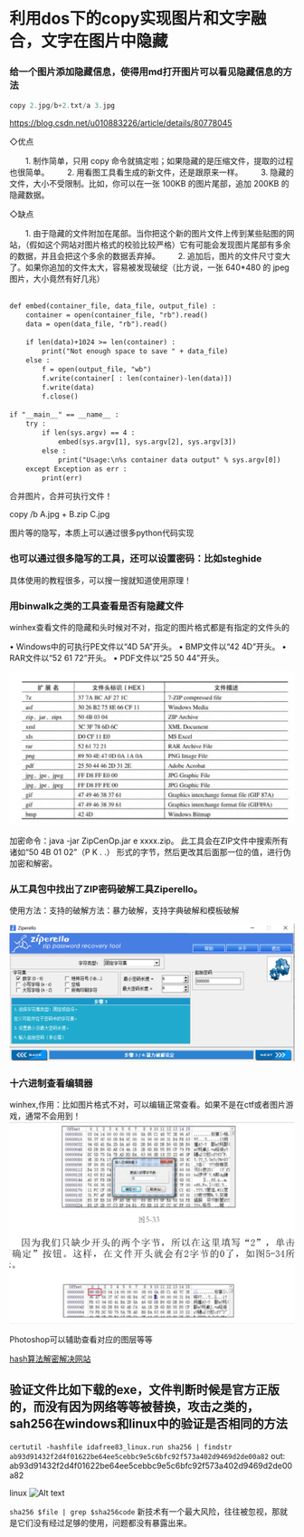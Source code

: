 

# 利用dos下的copy实现图片和文字融合，文字在图片中隐藏

### 给一个图片添加隐藏信息，使得用md打开图片可以看见隐藏信息的方法


```jsx
copy 2.jpg/b+2.txt/a 3.jpg
```

https://blog.csdn.net/u010883226/article/details/80778045

◇优点

　　1. 制作简单，只用 copy 命令就搞定啦；如果隐藏的是压缩文件，提取的过程也很简单。
　　2. 用看图工具看生成的新文件，还是跟原来一样。
　　3. 隐藏的文件，大小不受限制。比如，你可以在一张 100KB 的图片尾部，追加 200KB 的隐藏数据。

◇缺点

　　1. 由于隐藏的文件附加在尾部。当你把这个新的图片文件上传到某些贴图的网站，（假如这个网站对图片格式的校验比较严格）它有可能会发现图片尾部有多余的数据，并且会把这个多余的数据丢弃掉。
　　2. 追加后，图片的文件尺寸变大了。如果你追加的文件太大，容易被发现破绽（比方说，一张 640*480 的 jpeg 图片，大小竟然有好几兆）



```import sys

def embed(container_file, data_file, output_file) :
    container = open(container_file, "rb").read()
    data = open(data_file, "rb").read()

    if len(data)+1024 >= len(container) :
        print("Not enough space to save " + data_file)
    else :
        f = open(output_file, "wb")
        f.write(container[ : len(container)-len(data)])
        f.write(data)
        f.close()

if "__main__" == __name__ :
    try :
        if len(sys.argv) == 4 :
            embed(sys.argv[1], sys.argv[2], sys.argv[3])
        else :
            print("Usage:\n%s container data output" % sys.argv[0])
    except Exception as err :
        print(err)
```    
合并图片，合并可执行文件！

copy /b A.jpg + B.zip C.jpg

图片等的隐写，本质上可以通过很多python代码实现


### 也可以通过很多隐写的工具，还可以设置密码：比如steghide

具体使用的教程很多，可以搜一搜就知道使用原理！


### 用binwalk之类的工具查看是否有隐藏文件


winhex查看文件的隐藏和头时候对不对，指定的图片格式都是有指定的文件头的

• Windows中的可执行PE文件以“4D 5A”开头。
• BMP文件以“42 4D”开头。
• RAR文件以“52 61 72”开头。
• PDF文件以“25 50 44”开头。

![Alt text](image-25.png)

加密命令：java -jar ZipCenOp.jar e xxxx.zip。
此工具会在ZIP文件中搜索所有诸如“50 4B 01 02”（P K . .）
形式的字节，然后更改其后面那一位的值，进行伪加密和解密。


### 从工具包中找出了ZIP密码破解工具Ziperello。
使用方法：支持的破解方法：暴力破解，支持字典破解和模板破解

![Alt text](image-27.png)

### 十六进制查看编辑器
winhex,作用：比如图片格式不对，可以编辑正常查看。如果不是在ctf或者图片游戏，通常不会用到！
![Alt text](image-26.png)

Photoshop可以辅助查看对应的图层等等


[hash算法解密解决网站](https://hashes.com/en/decrypt/hash)


## 验证文件比如下载的exe，文件判断时候是官方正版的，而没有因为网络等等被替换，攻击之类的，sah256在windows和linux中的验证是否相同的方法


```certutil -hashfile idafree83_linux.run sha256 | findstr ab93d91432f2d4f01622be64ee5cebbc9e5c6bfc92f573a402d9469d2de00a82```
out:
ab93d91432f2d4f01622be64ee5cebbc9e5c6bfc92f573a402d9469d2de00a82

linux 
![Alt text](image-9.png)

```sha256 $file | grep $sha256code```
新技术有一个最大风险，往往被忽视，那就是它们没有经过足够的使用，问题都没有暴露出来。

